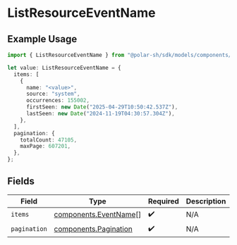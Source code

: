 # ListResourceEventName

## Example Usage

```typescript
import { ListResourceEventName } from "@polar-sh/sdk/models/components/listresourceeventname.js";

let value: ListResourceEventName = {
  items: [
    {
      name: "<value>",
      source: "system",
      occurrences: 155002,
      firstSeen: new Date("2025-04-29T10:50:42.537Z"),
      lastSeen: new Date("2024-11-19T04:30:57.304Z"),
    },
  ],
  pagination: {
    totalCount: 47105,
    maxPage: 607201,
  },
};
```

## Fields

| Field                                                          | Type                                                           | Required                                                       | Description                                                    |
| -------------------------------------------------------------- | -------------------------------------------------------------- | -------------------------------------------------------------- | -------------------------------------------------------------- |
| `items`                                                        | [components.EventName](../../models/components/eventname.md)[] | :heavy_check_mark:                                             | N/A                                                            |
| `pagination`                                                   | [components.Pagination](../../models/components/pagination.md) | :heavy_check_mark:                                             | N/A                                                            |